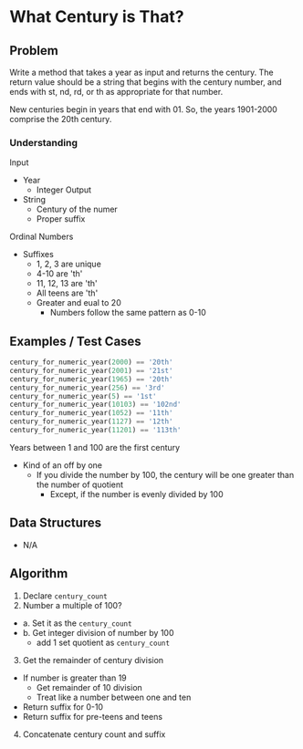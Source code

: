 # What Century is That?

## Problem

Write a method that takes a year as input and returns the century. The return value should be a string that begins with the century number, and ends with st, nd, rd, or th as appropriate for that number.

New centuries begin in years that end with 01. So, the years 1901-2000 comprise the 20th century.

### Understanding

Input
- Year
  - Integer
Output
- String
  - Century of the numer
  - Proper suffix

Ordinal Numbers
- Suffixes
  - 1, 2, 3 are unique
  - 4-10 are 'th'
  - 11, 12, 13 are 'th'
  - All teens are 'th'
  - Greater and eual to 20
    - Numbers follow the same pattern as 0-10

## Examples / Test Cases

```python
century_for_numeric_year(2000) == '20th'
century_for_numeric_year(2001) == '21st'
century_for_numeric_year(1965) == '20th'
century_for_numeric_year(256) == '3rd'
century_for_numeric_year(5) == '1st'
century_for_numeric_year(10103) == '102nd'
century_for_numeric_year(1052) == '11th'
century_for_numeric_year(1127) == '12th'
century_for_numeric_year(11201) == '113th'
```

Years between 1 and 100 are the first century
- Kind of an off by one
  - If you divide the number by 100, the century will be one greater than the number of quotient
    - Except, if the number is evenly divided by 100

## Data Structures

- N/A

## Algorithm

1. Declare `century_count`
2. Number a multiple of 100?
  - a. Set it as the `century_count`
  - b. Get integer division of number by 100
    - add 1 set quotient as `century_count`
3. Get the remainder of century division
  - If number is greater than 19
    - Get remainder of 10 division
    - Treat like a number between one and ten
  - Return suffix for 0-10
  - Return suffix for pre-teens and teens
4. Concatenate century count and suffix

